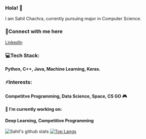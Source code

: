 ### Hola! 👋
I am Sahil Chachra, currently pursuing major in Computer Science.

### 📲Connect with me here
<a href="https://www.linkedin.com/in/sahil-chachra"> LinkedIn </a>

### 💻Tech Stack:
#### Python, C++, Java, Machine Learning, Keras.

### ⚡Interests:
#### Competitve Programming, Data Science, Space, CS GO :video_game:

#### 🔭 I’m currently working on:
#### Deep Learning, Competitive Programming
![Sahil's github stats](https://github-readme-stats.vercel.app/api?username=SahilChachra&count_private=true&show_icons=true&theme=dark)
[![Top Langs](https://github-readme-stats.vercel.app/api/top-langs/?username=SahilChachra&layout=compact)](https://github.com/SahilChachra/github-readme-stats)
